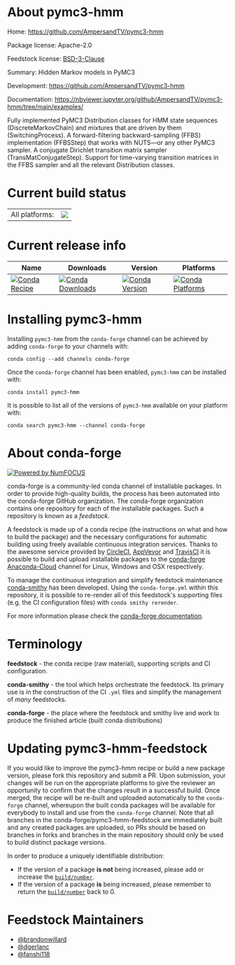 About pymc3-hmm
===============

Home: https://github.com/AmpersandTV/pymc3-hmm

Package license: Apache-2.0

Feedstock license: [BSD-3-Clause](https://github.com/conda-forge/pymc3-hmm-feedstock/blob/master/LICENSE.txt)

Summary: Hidden Markov models in PyMC3

Development: https://github.com/AmpersandTV/pymc3-hmm

Documentation: https://nbviewer.jupyter.org/github/AmpersandTV/pymc3-hmm/tree/main/examples/

Fully implemented PyMC3 Distribution classes for HMM state sequences (DiscreteMarkovChain) and mixtures that are driven by them (SwitchingProcess).
A forward-filtering backward-sampling (FFBS) implementation (FFBSStep) that works with NUTS—or any other PyMC3 sampler.
A conjugate Dirichlet transition matrix sampler (TransMatConjugateStep).
Support for time-varying transition matrices in the FFBS sampler and all the relevant Distribution classes.


Current build status
====================


<table><tr><td>All platforms:</td>
    <td>
      <a href="https://dev.azure.com/conda-forge/feedstock-builds/_build/latest?definitionId=11995&branchName=master">
        <img src="https://dev.azure.com/conda-forge/feedstock-builds/_apis/build/status/pymc3-hmm-feedstock?branchName=master">
      </a>
    </td>
  </tr>
</table>

Current release info
====================

| Name | Downloads | Version | Platforms |
| --- | --- | --- | --- |
| [![Conda Recipe](https://img.shields.io/badge/recipe-pymc3--hmm-green.svg)](https://anaconda.org/conda-forge/pymc3-hmm) | [![Conda Downloads](https://img.shields.io/conda/dn/conda-forge/pymc3-hmm.svg)](https://anaconda.org/conda-forge/pymc3-hmm) | [![Conda Version](https://img.shields.io/conda/vn/conda-forge/pymc3-hmm.svg)](https://anaconda.org/conda-forge/pymc3-hmm) | [![Conda Platforms](https://img.shields.io/conda/pn/conda-forge/pymc3-hmm.svg)](https://anaconda.org/conda-forge/pymc3-hmm) |

Installing pymc3-hmm
====================

Installing `pymc3-hmm` from the `conda-forge` channel can be achieved by adding `conda-forge` to your channels with:

```
conda config --add channels conda-forge
```

Once the `conda-forge` channel has been enabled, `pymc3-hmm` can be installed with:

```
conda install pymc3-hmm
```

It is possible to list all of the versions of `pymc3-hmm` available on your platform with:

```
conda search pymc3-hmm --channel conda-forge
```


About conda-forge
=================

[![Powered by NumFOCUS](https://img.shields.io/badge/powered%20by-NumFOCUS-orange.svg?style=flat&colorA=E1523D&colorB=007D8A)](http://numfocus.org)

conda-forge is a community-led conda channel of installable packages.
In order to provide high-quality builds, the process has been automated into the
conda-forge GitHub organization. The conda-forge organization contains one repository
for each of the installable packages. Such a repository is known as a *feedstock*.

A feedstock is made up of a conda recipe (the instructions on what and how to build
the package) and the necessary configurations for automatic building using freely
available continuous integration services. Thanks to the awesome service provided by
[CircleCI](https://circleci.com/), [AppVeyor](https://www.appveyor.com/)
and [TravisCI](https://travis-ci.com/) it is possible to build and upload installable
packages to the [conda-forge](https://anaconda.org/conda-forge)
[Anaconda-Cloud](https://anaconda.org/) channel for Linux, Windows and OSX respectively.

To manage the continuous integration and simplify feedstock maintenance
[conda-smithy](https://github.com/conda-forge/conda-smithy) has been developed.
Using the ``conda-forge.yml`` within this repository, it is possible to re-render all of
this feedstock's supporting files (e.g. the CI configuration files) with ``conda smithy rerender``.

For more information please check the [conda-forge documentation](https://conda-forge.org/docs/).

Terminology
===========

**feedstock** - the conda recipe (raw material), supporting scripts and CI configuration.

**conda-smithy** - the tool which helps orchestrate the feedstock.
                   Its primary use is in the construction of the CI ``.yml`` files
                   and simplify the management of *many* feedstocks.

**conda-forge** - the place where the feedstock and smithy live and work to
                  produce the finished article (built conda distributions)


Updating pymc3-hmm-feedstock
============================

If you would like to improve the pymc3-hmm recipe or build a new
package version, please fork this repository and submit a PR. Upon submission,
your changes will be run on the appropriate platforms to give the reviewer an
opportunity to confirm that the changes result in a successful build. Once
merged, the recipe will be re-built and uploaded automatically to the
`conda-forge` channel, whereupon the built conda packages will be available for
everybody to install and use from the `conda-forge` channel.
Note that all branches in the conda-forge/pymc3-hmm-feedstock are
immediately built and any created packages are uploaded, so PRs should be based
on branches in forks and branches in the main repository should only be used to
build distinct package versions.

In order to produce a uniquely identifiable distribution:
 * If the version of a package **is not** being increased, please add or increase
   the [``build/number``](https://conda.io/docs/user-guide/tasks/build-packages/define-metadata.html#build-number-and-string).
 * If the version of a package **is** being increased, please remember to return
   the [``build/number``](https://conda.io/docs/user-guide/tasks/build-packages/define-metadata.html#build-number-and-string)
   back to 0.

Feedstock Maintainers
=====================

* [@brandonwillard](https://github.com/brandonwillard/)
* [@dgerlanc](https://github.com/dgerlanc/)
* [@fanshi118](https://github.com/fanshi118/)

